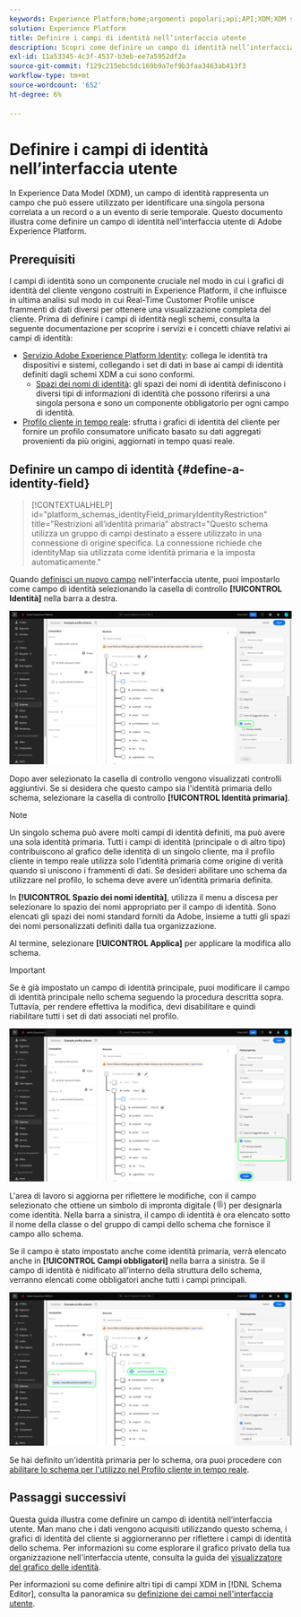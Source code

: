 ```yaml
---
keywords: Experience Platform;home;argomenti popolari;api;API;XDM;XDM system;experience data model;data model;ui;workspace;identity;field;
solution: Experience Platform
title: Definire i campi di identità nell’interfaccia utente
description: Scopri come definire un campo di identità nell’interfaccia utente di Experience Platform.
exl-id: 11a53345-4c3f-4537-b3eb-ee7a5952df2a
source-git-commit: f129c215ebc5dc169b9a7ef9b3faa3463ab413f3
workflow-type: tm+mt
source-wordcount: '652'
ht-degree: 6%

---
```


# Definire i campi di identità nell’interfaccia utente

In Experience Data Model (XDM), un campo di identità rappresenta un campo che può essere utilizzato per identificare una singola persona correlata a un record o a un evento di serie temporale. Questo documento illustra come definire un campo di identità nell’interfaccia utente di Adobe Experience Platform.

## Prerequisiti

I campi di identità sono un componente cruciale nel modo in cui i grafici di identità del cliente vengono costruiti in Experience Platform, il che influisce in ultima analisi sul modo in cui Real-Time Customer Profile unisce frammenti di dati diversi per ottenere una visualizzazione completa del cliente. Prima di definire i campi di identità negli schemi, consulta la seguente documentazione per scoprire i servizi e i concetti chiave relativi ai campi di identità:

* [Servizio Adobe Experience Platform Identity](../../../identity-service/home.md): collega le identità tra dispositivi e sistemi, collegando i set di dati in base ai campi di identità definiti dagli schemi XDM a cui sono conformi.
   * [Spazi dei nomi di identità](../../../identity-service/features/namespaces.md): gli spazi dei nomi di identità definiscono i diversi tipi di informazioni di identità che possono riferirsi a una singola persona e sono un componente obbligatorio per ogni campo di identità.
* [Profilo cliente in tempo reale](../../../profile/home.md): sfrutta i grafici di identità del cliente per fornire un profilo consumatore unificato basato su dati aggregati provenienti da più origini, aggiornati in tempo quasi reale.

## Definire un campo di identità {#define-a-identity-field}

>[!CONTEXTUALHELP]
>id="platform_schemas_identityField_primaryIdentityRestriction"
>title="Restrizioni all’identità primaria"
>abstract="Questo schema utilizza un gruppo di campi destinato a essere utilizzato in una connessione di origine specifica. La connessione richiede che identityMap sia utilizzata come identità primaria e la imposta automaticamente."

Quando [definisci un nuovo campo](./overview.md#define) nell&#39;interfaccia utente, puoi impostarlo come campo di identità selezionando la casella di controllo **[!UICONTROL Identità]** nella barra a destra.

![](../../images/ui/fields/special/identity.png)

Dopo aver selezionato la casella di controllo vengono visualizzati controlli aggiuntivi. Se si desidera che questo campo sia l&#39;identità primaria dello schema, selezionare la casella di controllo **[!UICONTROL Identità primaria]**.

>[!NOTE]
>
>Un singolo schema può avere molti campi di identità definiti, ma può avere una sola identità primaria. Tutti i campi di identità (principale o di altro tipo) contribuiscono al grafico delle identità di un singolo cliente, ma il profilo cliente in tempo reale utilizza solo l’identità primaria come origine di verità quando si uniscono i frammenti di dati. Se desideri abilitare uno schema da utilizzare nel profilo, lo schema deve avere un’identità primaria definita.

In **[!UICONTROL Spazio dei nomi identità]**, utilizza il menu a discesa per selezionare lo spazio dei nomi appropriato per il campo di identità. Sono elencati gli spazi dei nomi standard forniti da Adobe, insieme a tutti gli spazi dei nomi personalizzati definiti dalla tua organizzazione.

Al termine, selezionare **[!UICONTROL Applica]** per applicare la modifica allo schema.

>[!IMPORTANT]
>
>Se è già impostato un campo di identità principale, puoi modificare il campo di identità principale nello schema seguendo la procedura descritta sopra. Tuttavia, per rendere effettiva la modifica, devi disabilitare e quindi riabilitare tutti i set di dati associati nel profilo.

![](../../images/ui/fields/special/identity-config.png)

L&#39;area di lavoro si aggiorna per riflettere le modifiche, con il campo selezionato che ottiene un simbolo di impronta digitale (![](/help/images/icons/identity-service.png)) per designarla come identità. Nella barra a sinistra, il campo di identità è ora elencato sotto il nome della classe o del gruppo di campi dello schema che fornisce il campo allo schema.

Se il campo è stato impostato anche come identità primaria, verrà elencato anche in **[!UICONTROL Campi obbligatori]** nella barra a sinistra. Se il campo di identità è nidificato all’interno della struttura dello schema, verranno elencati come obbligatori anche tutti i campi principali.

![](../../images/ui/fields/special/identity-applied.png)

Se hai definito un&#39;identità primaria per lo schema, ora puoi procedere con [abilitare lo schema per l&#39;utilizzo nel Profilo cliente in tempo reale](../resources/schemas.md#profile).

## Passaggi successivi

Questa guida illustra come definire un campo di identità nell’interfaccia utente. Man mano che i dati vengono acquisiti utilizzando questo schema, i grafici di identità del cliente si aggiorneranno per riflettere i campi di identità dello schema. Per informazioni su come esplorare il grafico privato della tua organizzazione nell&#39;interfaccia utente, consulta la guida del [visualizzatore del grafico delle identità](../../../identity-service/features/identity-graph-viewer.md).

Per informazioni su come definire altri tipi di campi XDM in [!DNL Schema Editor], consulta la panoramica su [definizione dei campi nell&#39;interfaccia utente](./overview.md#special).

